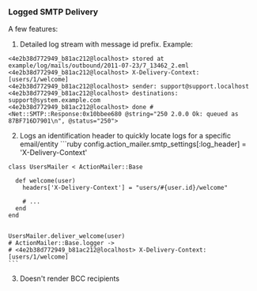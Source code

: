 ### Logged SMTP Delivery

A few features:
  1. Detailed log stream with message id prefix. Example:
   ```
   <4e2b38d772949_b81ac212@localhost> stored at example/log/mails/outbound/2011-07-23/7_13462_2.eml
   <4e2b38d772949_b81ac212@localhost> X-Delivery-Context: [users/1/welcome]
   <4e2b38d772949_b81ac212@localhost> sender: support@support.localhost
   <4e2b38d772949_b81ac212@localhost> destinations: support@system.example.com
   <4e2b38d772949_b81ac212@localhost> done #<Net::SMTP::Response:0x10bbee680 @string="250 2.0.0 Ok: queued as 87BF716D7901\n", @status="250">
   ```

  2. Logs an identification header to quickly locate logs for a specific email/entity
    ```ruby
    config.action_mailer.smtp_settings[:log_header] = 'X-Delivery-Context'

    class UsersMailer < ActionMailer::Base
      
      def welcome(user)
        headers['X-Delivery-Context'] = "users/#{user.id}/welcome"
        
        # ...
      end
    end
    

    UsersMailer.deliver_welcome(user)
    # ActionMailer::Base.logger -> 
    # <4e2b38d772949_b81ac212@localhost> X-Delivery-Context: [users/1/welcome]
    ```
  
  3. Doesn't render BCC recipients

